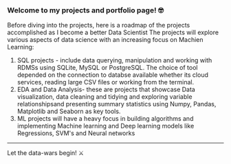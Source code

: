 ### Welcome to my projects and portfolio page! 🤓

Before diving into the projects, here is a roadmap of the projects accomplished as I become a better Data Scientist
The projects will explore various aspects of data science with an increasing focus on Machien Learning:
1. SQL projects - include data querying, manipulation and working with RDMSs using SQLite, MySQL or PostgreSQL. The choice of tool depended on the connection to databse available whether its cloud services, reading large CSV files or working from the terminal.
2. EDA and Data Analysis- these are projects that showcase Data visualization, data cleaning and tidying and exploring variable relationshipsand presenting summary statistics using Numpy, Pandas, Matplotlib and Seaborn as key tools.
3. ML projects will have a heavy focus in building algorithms and implementing Machine learning and Deep learning models like Regressions, SVM's and Neural networks

------
Let the data-wars begin! ⚔️
